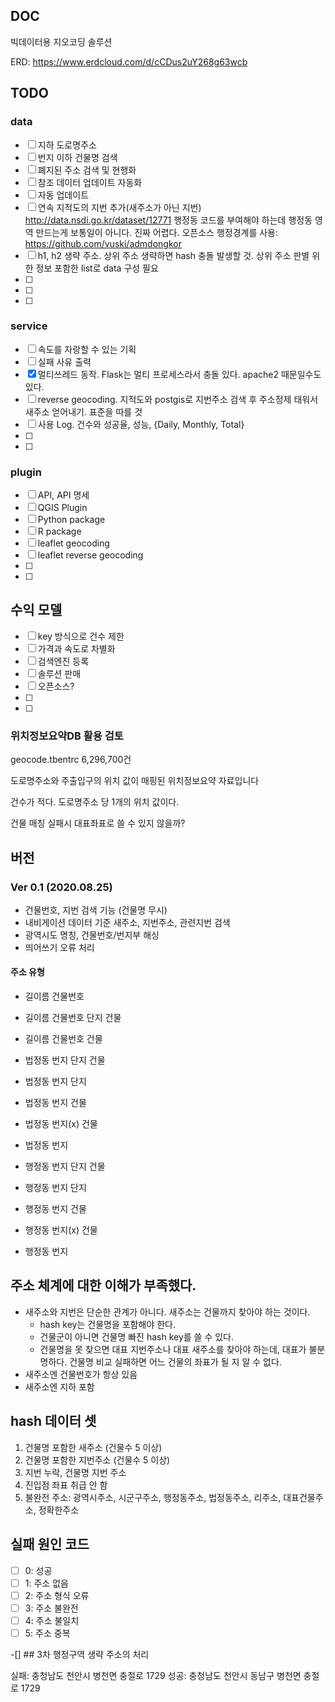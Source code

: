 ## DOC

빅데이터용 지오코딩 솔루션

ERD: https://www.erdcloud.com/d/cCDus2uY268g63wcb

## TODO

### data

- [ ] 지하 도로명주소
- [ ] 번지 이하 건물명 검색
- [ ] 폐지된 주소 검색 및 현행화
- [ ] 참조 데이터 업데이트 자동화
- [ ] 자동 업데이트
- [ ] 연속 지적도의 지번 추가(새주소가 아닌 지번) http://data.nsdi.go.kr/dataset/12771
      행정동 코드를 부여해야 하는데 행정동 영역 만드는게 보통일이 아니다. 진짜 어렵다.
      오픈소스 행정경계를 사용: https://github.com/vuski/admdongkor
- [ ] h1, h2 생략 주소. 상위 주소 생략하면 hash 충돌 발생할 것. 상위 주소 판별 위한 정보 포함한 list로 data 구성 필요
- [ ] 
- [ ] 
- [ ] 

### service

- [ ] 속도를 자랑할 수 있는 기획
- [ ] 실패 사유 출력
- [X] 멀티쓰레드 동작. Flask는 멀티 프로세스라서 충돌 있다. apache2 때문일수도 있다.
- [ ] reverse geocoding. 지적도와 postgis로 지번주소 검색 후 주소정제 태워서 새주소 얻어내기. 표준을 따를 것
- [ ] 사용 Log. 건수와 성공율, 성능, {Daily, Monthly, Total}
- [ ] 
- [ ] 

### plugin

- [ ] API, API 명세
- [ ] QGIS Plugin
- [ ] Python package
- [ ] R package
- [ ] leaflet geocoding
- [ ] leaflet reverse geocoding
- [ ] 
- [ ] 

## 수익 모델

- [ ] key 방식으로 건수 제한
- [ ] 가격과 속도로 차별화
- [ ] 검색엔진 등록
- [ ] 솔루션 판매
- [ ] 오픈소스?
- [ ] 
- [ ] 

###  위치정보요약DB 활용 검토
  geocode.tbentrc 6,296,700건

  도로명주소와 주출입구의 위치 값이 매핑된 위치정보요약 자료입니다

  건수가 적다. 도로명주소 당 1개의 위치 값이다.
  
  건물 매칭 실패시 대표좌표로 쓸 수 있지 않을까?


## 버전

### Ver 0.1 (2020.08.25)

* 건물번호, 지번 검색 기능 (건물명 무시)
* 내비게이션 데이터 기준 새주소, 지번주소, 관련지번 검색
* 광역시도 명칭, 건물번호/번지부 해싱
* 띄어쓰기 오류 처리

#### 주소 유형

* 길이름 건물번호
* 길이름 건물번호 단지 건물
* 길이름 건물번호 건물

* 법정동 번지 단지 건물
* 법정동 번지 단지
* 법정동 번지 건물
* 법정동 번지(x) 건물
* 법정동 번지

* 행정동 번지 단지 건물
* 행정동 번지 단지
* 행정동 번지 건물
* 행정동 번지(x) 건물
* 행정동 번지

## 주소 체계에 대한 이해가 부족했다.

* 새주소와 지번은 단순한 관계가 아니다. 새주소는 건물까지 찾아야 하는 것이다.
  * hash key는 건물명을 포함해야 한다.
  * 건물군이 아니면 건물명 빠진 hash key를 쓸 수 있다.
  * 건물명을 못 찾으면 대표 지번주소나 대표 새주소를 찾아야 하는데, 대표가 불분명하다. 건물명 비교 실패하면 어느 건물의 좌표가 될 지 알 수 없다.
* 새주소엔 건물번호가 항상 있음
* 새주소엔 지하 포함

## hash 데이터 셋

1. 건물명 포함한 새주소 (건물수 5 이상)
1. 건물명 포함한 지번주소 (건물수 5 이상)
1. 지번 누락, 건물명 지번 주소
1. 진입점 좌표 취급 안 함
1. 불완전 주소: 광역시주소, 시군구주소, 행정동주소, 법정동주소, 리주소, 대표건물주소, 정확한주소

## 실패 원인 코드

- [ ] 0: 성공
- [ ] 1: 주소 없음
- [ ] 2: 주소 형식 오류
- [ ] 3: 주소 불완전
- [ ] 4: 주소 불일치
- [ ] 5: 주소 중복

-[] ## 3차 행정구역 생략 주소의 처리

실패: 충청남도 천안시 병천면 충절로 1729
성공: 충청남도 천안시 동남구 병천면 충절로 1729